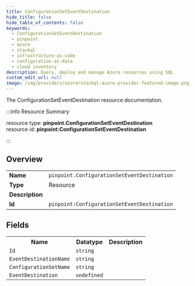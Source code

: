 ```yaml
---
title: ConfigurationSetEventDestination
hide_title: false
hide_table_of_contents: false
keywords:
  - ConfigurationSetEventDestination
  - pinpoint
  - azure
  - stackql
  - infrastructure-as-code
  - configuration-as-data
  - cloud inventory
description: Query, deploy and manage Azure resources using SQL
custom_edit_url: null
image: /img/providers/azure/stackql-azure-provider-featured-image.png
---
```

The ConfigurationSetEventDestination resource documentation.

:::info Resource Summary

<div class="row">
<div class="providerDocColumn">
<span>resource type:&nbsp;<b>pinpoint.ConfigurationSetEventDestination</b></span><br />
<span>resource id:&nbsp;<b>pinpoint:ConfigurationSetEventDestination</b></span><br />
</div>
</div>

:::

## Overview
<table><tbody>
<tr><td><b>Name</b></td><td><code>pinpoint.ConfigurationSetEventDestination</code></td></tr>
<tr><td><b>Type</b></td><td>Resource</td></tr>
<tr><td><b>Description</b></td><td></td></tr>
<tr><td><b>Id</b></td><td><code>pinpoint:ConfigurationSetEventDestination</code></td></tr>
</tbody></table>

## Fields
<table><tbody>
<tr><th>Name</th><th>Datatype</th><th>Description</th></tr>
<tr><td><code>Id</code></td><td><code>string</code></td><td></td></tr><tr><td><code>EventDestinationName</code></td><td><code>string</code></td><td></td></tr><tr><td><code>ConfigurationSetName</code></td><td><code>string</code></td><td></td></tr><tr><td><code>EventDestination</code></td><td><code>undefined</code></td><td></td></tr>
</tbody></table>